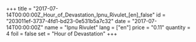 +++
title = "2017-07-14T00:00:00Z_Hour_of_Devastation_Ipnu_Rivulet_[en]_false"
id = "203011ef-3737-4fd1-bd23-0e531b5a7c32"
date = "2017-07-14T00:00:00Z"
name = "Ipnu Rivulet"
lang = ["en"]
price = "0.11"
quantity = 4
foil = false
set = "Hour of Devastation"
+++
